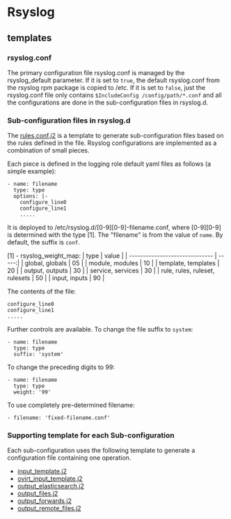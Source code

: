 # Rsyslog

## templates

### rsyslog.conf

The primary configuration file rsyslog.conf is managed by the rsyslog_default parameter.
If it is set to `true`, the default rsyslog.conf from the rsyslog rpm package is copied to /etc.
If it is set to `false`, just the rsyslog.conf file only contains `$IncludeConfig /config/path/*.conf`
and all the configurations are done in the sub-configuration files in rsyslog.d.

### Sub-configuration files in rsyslog.d

The [rules.conf.j2](../roles/rsyslog/templates/etc/rsyslog.d/rules.conf.j2) is a template to generate
sub-configuration files based on the rules defined in the file.  Rsyslog configurations are implemented
as a combination of small pieces.

Each piece is defined in the logging role default yaml files as follows (a simple example):
```
- name: filename
  type: type
  options: |-
    configure_line0
    configure_line1
    .....
```

It is deployed to /etc/rsyslog.d/[0-9][0-9]-filename.conf, where [0-9][0-9] is determined with the type [1].  The "filename" is from the value of `name`.  By default, the suffix is `conf`.

[1] - rsyslog_weight_map:
| type                           | value |
| ------------------------------ | -----:|
| global, globals                | 05    |
| module, modules                | 10    |
| template, templates            | 20    |
| output, outputs                | 30    |
| service, services              | 30    |
| rule, rules, ruleset, rulesets | 50    |
| input, inputs                  | 90    |

The contents of the file:
```
configure_line0
configure_line1
.....
```

Further controls are available.
To change the file suffix to `system`:
```
- name: filename
  type: type
  suffix: 'system'
```
To change the preceding digits to 99:
```
- name: filename
  type: type
  weight: '99'
```
To use completely pre-determined filename:
```
- filename: 'fixed-filename.conf'
```

### Supporting template for each Sub-configuration

Each sub-configuration uses the following template to generate a configuration file containing one operation.
- [input_template.j2](../roles/rsyslog/templates/input_template.j2)
- [ovirt_input_template.j2](../roles/rsyslog/templates/ovirt_input_template.j2)
- [output_elasticsearch.j2](../roles/rsyslog/templates/output_elasticsearch.j2)
- [output_files.j2](../roles/rsyslog/templates/output_files.j2)
- [output_forwards.j2](../roles/rsyslog/templates/output_forwards.j2)
- [output_remote_files.j2](../roles/rsyslog/templates/output_remote_files.j2)
